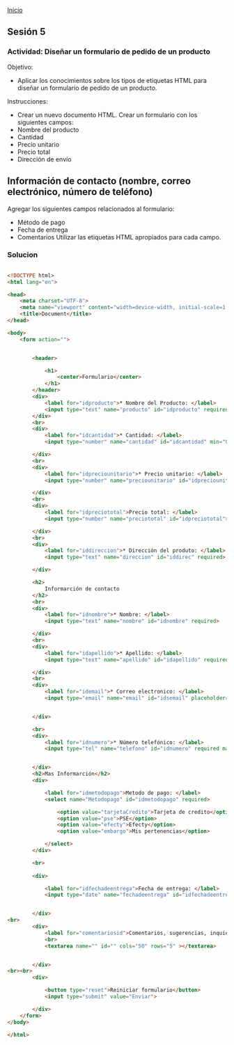 <!-- No borrar o modificar -->
[Inicio](./index.md)

## Sesión 5 


<!-- Su documentación aquí -->

### Actividad: Diseñar un formulario de pedido de un producto
Objetivo:

- Aplicar los conocimientos sobre los tipos de etiquetas HTML para diseñar un formulario de pedido de un producto.

Instrucciones:

- Crear un nuevo documento HTML.
Crear un formulario con los siguientes campos:
- Nombre del producto
- Cantidad
- Precio unitario
- Precio total
- Dirección de envío

## Información de contacto (nombre, correo electrónico, número de teléfono)
Agregar los siguientes campos relacionados al formulario:
- Método de pago
- Fecha de entrega
- Comentarios
Utilizar las etiquetas HTML apropiados para cada campo.

### Solucion

```html

<!DOCTYPE html>
<html lang="en">

<head>
    <meta charset="UTF-8">
    <meta name="viewport" content="width=device-width, initial-scale=1.0">
    <title>Document</title>
</head>

<body>
    <form action="">


        <header>

            <h1>
                <center>Formulario</center>
            </h1>
        </header>
        <div>
            <label for="idproducto">* Nombre del Producto: </label>
            <input type="text" name="producto" id="idproducto" required>
        </div>
        <br>
        <div>
            <label for="idcantidad">* Cantidad: </label>
            <input type="number" name="cantidad" id="idcantidad" min="0" required>

        </div>
        <br>
        <div>
            <label for="idpreciounitario">* Precio unitario: </label>
            <input type="number" name="preciounitario" id="idpreciounitario">

        </div>
        <br>
        <div>
            <label for="idpreciototal">Precio total: </label>
            <input type="number" name="preciototal" id="idpreciototal">

        </div>
        <br>
        <div>
            <label for="iddireccion">* Dirección del produto: </label>
            <input type="text" name="direccion" id="iddirec" required>

        </div>

        <h2>
            Informarción de contacto
        </h2>
        <br>
        <div>
            <label for="idnombre">* Nombre: </label>
            <input type="text" name="nombre" id="idnombre" required>

        </div>
        <br>
        <div>
            <label for="idapellido">* Apellido: </label>
            <input type="text" name="apellido" id="idapellido" required>

        </div>
        <br>
        <div>
            <label for="idemail">* Correo electronico: </label>
            <input type="email" name="email" id="idsemail" placeholder="pepito@dominio.hola" required>


        </div>

        <br>
        <div>
            <label for="idnumero">* Número telefónico: </label>
            <input type="tel" name="telefono" id="idnumero" required maxlength="10">


        </div>
        <h2>Mas Informarción</h2>
        <div>

            <label for="idmetodopago">Metodo de pago: </label>
            <select name="Metodopago" id="idmetodopago" required>

                <option value="tarjetaCredito">Tarjeta de credito</option>
                <option value="pse">PSE</option>
                <option value="efecty">Efecty</option>
                <option value="embargo">Mis pertenencias</option>

            </select>
        </div>

        <br>
      
        <div>

            <label for="idfechadeentrega">Fecha de entrega: </label>
            <input type="date" name="fechadeentrega" id="idfechadeentrega" required>


        </div>
<br>
        <div>
            <label for="comentariosid">Comentarios, sugerencias, inquietudes: </label>
            <br>
            <textarea name="" id="" cols="50" rows="5" ></textarea>


        </div>
<br><br>
        <div>

            <button type="reset">Reiniciar formulario</button>
            <input type="submit" value="Enviar">

        </div>
    </form>
</body>

</html>
```